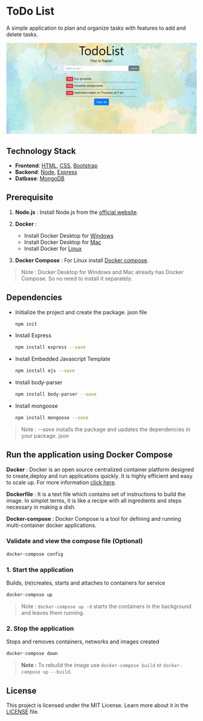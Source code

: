 
# ToDo List

A simple application to plan and organize tasks with features to add and delete tasks.

![Screenshot](./public/img/todo2.png)

## Technology Stack
* **Frontend**: [HTML](https://html.com/), [CSS](https://developer.mozilla.org/en-US/docs/Web/CSS), [Bootstrap](https://getbootstrap.com/)
* **Backend**: [Node](https://nodejs.org/en/about/), [Express](https://expressjs.com/)
* **Datbase**: [MongoDB](https://docs.mongodb.com/)


## Prerequisite

1. **Node.js** : 
Install Node.js from the [official website](https://nodejs.org).

2. **Docker** : 
   - Install Docker Desktop for [Windows](https://docs.docker.com/desktop/windows/install/)
   - Install Docker Desktop for [Mac](https://docs.docker.com/desktop/mac/install/)
   - Install Docker for [Linux](https://docs.docker.com/engine/install/)

3. **Docker Compose** : 
For Linux install [Docker compose](https://docs.docker.com/compose/install/).
>Note : Docker Desktop for Windows and Mac already has Docker Compose. So no need to install it separately.


## Dependencies
* Initialize the project and create the package. json file
    ```bash
    npm init
    ```
* Install Express
    ```bash
    npm install express --save
    ```
* Install Embedded Javascript Template
    ```bash
    npm install ejs --save
    ```

* Install body-parser
    ```bash
    npm install body-parser --save
    ```

* Install mongoose
    ```bash
    npm install mongoose --save
    ```
>Note : *--save* installs the package and updates the dependencies in your package. json

## Run the application using Docker Compose

**Docker**
: Docker is an open source centralized container platform designed to create,deploy and run applications quickly. It is highly efficient and easy to scale up.
For more information [click here](https://docs.docker.com/get-started/overview/).

**Dockerfile**
: It is a text file which contains set of instructions to build the image.
In simplet terms, it is like a recipe with all ingredients and steps necessary in making a dish.

**Docker-compose**
: Docker Compose is a tool for defining and running multi-container docker applications.


### Validate and view the compose file (Optional)

```bash
docker-compose config
```

### 1. Start the application
Builds, (re)creates, starts and attaches to containers for service

```bash
docker-compose up
```

>Note : `docker-compose up -d` starts the containers in the background and leaves them running.

### 2. Stop the application
Stops and removes containers, networks and images created

```bash
docker-compose down
```
>**Note :** To rebuild the image use `docker-compose build` or `docker-compose up --build`.

## License
This project is licensed under the MIT License. Learn more about it in the [LICENSE](LICENSE) file.

